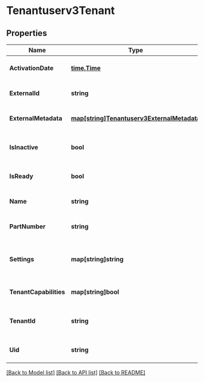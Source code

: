 # Tenantuserv3Tenant

## Properties
Name | Type | Description | Notes
------------ | ------------- | ------------- | -------------
**ActivationDate** | [**time.Time**](time.Time.md) | Date tenant was activated. | [optional] [default to null]
**ExternalId** | **string** | Extrenal id. | [optional] [default to null]
**ExternalMetadata** | [**map[string]Tenantuserv3ExternalMetadata**](tenantuserv3ExternalMetadata.md) | External metadata. | [optional] [default to null]
**IsInactive** | **bool** | Whether or not the tenant is disabled. | [optional] [default to null]
**IsReady** | **bool** | Boolean is ready. | [optional] [default to null]
**Name** | **string** |  | [optional] [default to null]
**PartNumber** | **string** | Part number. | [optional] [default to null]
**Settings** | **map[string]string** | Settings pertaining to all users of this tenant. | [optional] [default to null]
**TenantCapabilities** | **map[string]bool** |  | [optional] [default to null]
**TenantId** | **string** | The unique id for the tenant object. | [optional] [default to null]
**Uid** | **string** | Email. | [optional] [default to null]

[[Back to Model list]](../README.md#documentation-for-models) [[Back to API list]](../README.md#documentation-for-api-endpoints) [[Back to README]](../README.md)

